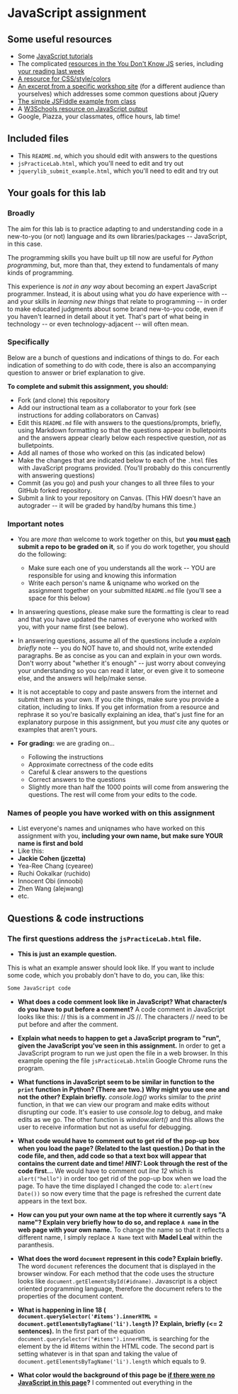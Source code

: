 # JavaScript assignment

## Some useful resources
* Some [JavaScript tutorials](https://www.htmldog.com/guides/javascript/)
* The complicated [resources in the You Don't Know JS](https://github.com/getify/You-Dont-Know-JS) series, including [your reading last week](https://github.com/getify/You-Dont-Know-JS/blob/master/up%20%26%20going/ch2.md)
* [A resource for CSS/style/colors](https://htmlcolorcodes.com/)  
* [An excerpt from a specific workshop site](https://witny-summer-guild-2018.github.io/day_4_exercise_2.html) (for a different audience than yourselves) which addresses some common questions about jQuery
* [The simple JSFiddle example from class](https://jsfiddle.net/2of65j8q/)
* A [W3Schools resource on JavaScript output](https://www.w3schools.com/js/js_output.asp)
* Google, Piazza, your classmates, office hours, lab time!

## Included files
* This `README.md`, which you should edit with answers to the questions
* `jsPracticeLab.html`, which you'll need to edit and try out
* `jquerylib_submit_example.html`, which you'll need to edit and try out

## Your goals for this lab

### Broadly
The aim for this lab is to practice adapting to and understanding code in a new-to-you (or not) language and its own libraries/packages -- JavaScript, in this case.

The programming skills you have built up till now are useful for *Python programming*, but, more than that, they extend to fundamentals of many kinds of programming.

This experience is *not in any way* about becoming an expert JavaScript programmer. Instead, it is about using what you *do* have experience with -- and your skills in *learning new things* that relate to programming -- in order to make educated judgments about some brand new-to-you code, even if you haven't learned in detail about it yet. That's part of what being in technology -- or even technology-adjacent -- will often mean.

### Specifically

Below are a bunch of questions and indications of things to do. For each indication of something to do with code, there is also an accompanying question to answer or brief explanation to give.

**To complete and submit this assignment, you should:**

* Fork (and clone) this repository
* Add our instructional team as a collaborator to your fork (see instructions for adding collaborators on Canvas)
* Edit this `README.md` file with answers to the questions/prompts, briefly, using Markdown formatting so that the questions appear in bulletpoints and the answers appear clearly below each respective question, *not* as bulletpoints.
* Add all names of those who worked on this (as indicated below)
* Make the changes that are indicated below to each of the `.html` files with JavaScript programs provided. (You'll probably do this concurrently with answering questions)
* Commit (as you go) and push your changes to all three files to your GitHub forked repository.
* Submit a link to your repository on Canvas. (This HW doesn't have an autograder -- it will be graded by hand/by humans this time.)

### Important notes
* You are *more than* welcome to work together on this, but **you must <u>each</u> submit a repo to be graded on it**, so if you do work together, you should do the following:
	* Make sure each one of you understands all the work -- YOU are responsible for using and knowing this information
	* Write each person's name & uniqname who worked on the assignment together on your submitted `README.md` file (you'll see a space for this below)

* In answering questions, please make sure the formatting is clear to read and that you have updated the names of everyone who worked with you, with your name first (see below).

* In answering questions, assume all of the questions include a *explain briefly* note -- you do NOT have to, and should not, write extended paragraphs. Be as concise as you can and explain in your own words. Don't worry about "whether it's enough" -- just worry about conveying your understanding so you can read it later, or even give it to someone else, and the answers will help/make sense.

* It is not acceptable to copy and paste answers from the internet and submit them as your own. If you cite things, make sure you provide a citation, including to links. If you get information from a resource and rephrase it so you're basically explaining an idea, that's just fine for an explanatory purpose in this assignment, but you *must* cite any quotes or examples that aren't yours.

* **For grading:** we are grading on...
	* Following the instructions
	* Approximate correctness of the code edits
	* Careful & clear answers to the questions
	* Correct answers to the questions
	* Slightly more than half the 1000 points will come from answering the questions. The rest will come from your edits to the code.

### Names of people you have worked with on this assignment
* List everyone's names and uniqnames who have worked on this assignment with you, **including your own name, but make sure YOUR name is first and bold**
* Like this:
* **Jackie Cohen (jczetta)**
* Yea-Ree Chang (cyearee)
* Ruchi Ookalkar (ruchido)
* Innocent Obi (innoobi)
* Zhen Wang (alejwang)
* etc.

## Questions & code instructions

### The first questions address the `jsPracticeLab.html` file.

* **This is just an example question.**

This is what an example answer should look like. If you want to include some code, which you probably don't have to do, you can, like this:

```js
Some JavaScript code
```

* **What does a code comment look like in JavaScript? What character/s do you have to put before a comment?**
	A code comment in JavaScript looks like this: // this is a comment in JS //.  The characters // need to be put before and after the comment.

* **Explain what needs to happen to get a JavaScript program to "run", given the JavaScript you've seen in this assignment.**
	In order to get a JavaScript program to run we just open the file in a web browser.  In this example opening the file `jsPracticeLab.html`in Google Chrome runs the program.

* **What functions in JavaScript seem to be similar in function to the `print` function in Python? (There are two.) Why might you use one and not the other? Explain briefly.**
	*console.log()* works similar to the *print* function, in that we can view our program and make edits without disrupting our code. It's easier to use *console.log* to debug, and make edits as we go.  The other function is *window.alert()* and this allows the user to receive information but not as useful for debugging.

* **What code would have to comment out to get rid of the pop-up box when you load the page? (Related to the last question.) Do that in the code file, and then, add code so that a text box will appear that contains the current date and time! *HINT:* Look through the rest of the code first...**
	We would have to comment out *line 12* which is `alert("hello")` in order too get rid of the pop-up box when we load the page.  To have the time displayed I changed the code to: `alert(new Date())` so now every time that the page is refreshed the current date appears in the text box.

* **How can you put your own name at the top where it currently says "A name"? Explain very briefly how to do so, and replace `A name` in the web page with your own name.**
	To change the name so that it reflects a different name, I simply replace `A Name` text with **Madel Leal** within the paranthesis.

* **What does the word `document` represent in this code? Explain briefly.**
	The word `document`	references the document that is displayed in the browser window. For each method that the code uses the structure looks like `document.getElementsById(#idname)`.  Javascript is a object oriented programming language, therefore the document refers to the properties of the document content.

* **What is happening in line 18 (
		`document.querySelector('#items').innerHTML = document.getElementsByTagName('li').length`
)? Explain, briefly (<= 2 sentences).**
	In the first part of the equation `document.querySelector("#items").innerHTML` is searching for the element by the id #items within the HTML code.  The second part is setting whatever is in that span and taking the value of `document.getElementsByTagName('li').length` which equals to 9.

* **What color would the background of this page be <u>if there were no JavaScript in this page</u>?**
	I commented out everything in the <script> tag that contain the javascript code and the page color is white.

* **Why are there a couple of gray boxes on the screen with a different colored border? How could you edit this code to make them a different color? Explain briefly. Then edit the code to make those boxes some shade of blue, of your choosing.**
	There are gray boxes on the screen with the `background-color: #b3b3b3` of that paragraph tag `<p>` set to the specific gray and white outline `border:#FFFFFF` color. To change it I would change the code to `background-color: #40e0d0` to change the color of the box Torqoise and the `border: #9224A6` to change the color to a shade of purple.

* **Edit the code so that, if you highlight `McGill University` and copy it, you see the text `O Canada` near the bottom of the page. Briefly explain why you made the edits that you did -- how did you know/figure out what to do?**
	I noticed that there was a function in the code called `function copyFunction()` in *line 27* that queries the element id `#cheer` in the *li* tag where the University of Michigan is listed that displays `Go Blue!` every time that the University of Michigan is highlighted and the *ctrl c* is selected.  I noticed this when I tested it out.  So I copied the function and named it something different.  I added the the same line of code in the the tag <li> wfor the `McGill University` and now every time its highlighted and *ctrl c* is selected the text `O Canada` shows near the bottom of the page.

* **In the original code, when you click the button that says `Wow`, you see a text box! Wow. Explain briefly in your own words why the following code causes that to happen:**

```js
function handleClick(){
	alert("hello");
}
```
**and**

```js
<button onclick=handleClick() id="wow-button">Wow</button>
```
	In the code above there is a `function handleClick()` that displays the message `hello` everytime that it's clicked. The <button> has an attribute of `onclick=handleClick()` that makes the functions alert to display in the text box.


* **Knowing what you learned from the previous question, add code/markup to the `jsPracticeLab.html` file *so that* there is a button with the text `Spring Equinox 2019` on it somewhere on the page, and when that button is clicked, a text box containing the text `March 20, 2019` appears. (There's no function -- that I am aware of -- to automatically get this info, you've got to type it yourself.)**
	Below is the code I added:
	*lines 38-40*
```js
function onSelect(){
	alert("March 20, 2019")
	}
```
*line 59*
```js
	<button onclick=onSelect() id="its-spring">Spring Equinox 2019</button>

```

### The next few questions address the `jquerylib_submit_example.html` file.

* **Check out the file `jquerylib_submit_example.html`. This is an example of code that uses a package called `jQuery` (and this will need you to have an internet connection to run it properly, although the other file does not). Check out resources above for more on jQuery!**

* **When you enter input that isn't valid, you see an error that is red. Why is the error in red? Why is the response for valid inputs blue?**
	Each class has a different color.  The `class = error` which is the invalid message property is set to display in red and the `class=good` valid message is set to display in the color blue. The lines below tell us that:

```js
.error{
		color: red;
}
.good {
		color: blue;
}
```

* **What is this line `var regex = /^[a-zA-Z]+$/;` helping with? And if you googled something to figure that out, what did you google, and what, briefly, did you learn? (If you didn't need to google, you can leave that out, but explain briefly what that line is helping the program do, anyway.)**
	I had to google the definition of *regex* and found that it means *regular expression* which provide  a powerful way to perform something really complex like pattern matching of characters within strings of text with just one line of code as opposed to lengthy lines of code.  

	Found two useful sites: https://www.ntu.edu.sg/home/ehchua/programming/howto/Regexe.html and https://www.dofactory.com/tutorial/javascript-regular-expressions


* **What's different about the syntax of conditional statements in JavaScript, compared to Python?**
	For starters although the conditional statements have similar structure, in JavaScript there are more ()  and there are {} being used.  In JavaScript we use the `if` statement to specify a block of code to be executed if the condition is true.  And vice versa, we use an `else` statement to specify a block of code to be executed if the condition is false. (referenced: https://www.w3schools.com/js/js_if_else.asp)

* **What do you think the `10000` refers to in the code `.fadeOut(10000)`?**
	I think that the `10000` refers to seconds that the text is meant to be displayed for or to fade out.

* **What do you think is going on with the following code at the beginning of the program? Note that the most important thing to do for answering this question is to be thoughtful and clear, not to be absolutely correct:**
	The code below is saying that when the document is being open there is a function that is going to submit and generate a submission when the function is being invoked. It has a callback function that basically tells it to submit when the event is being executed. In the line `$("form").submit(function(event)` its preventing the form to be submitted until something is inputted.

```js
$(document).ready(function(){
    $("form").submit(function(event){
		});
```

* **Add some code to the `jquerylib_submit_example.html` file so that, if the input is valid and is specifically the text `hello`, rather than the visible output being `Nice!` in blue, the visible output should be `Hello to you too!`, also in blue, just like `Nice!` is.**
	* *HINT:* You'll have to make some changes to the conditional statement, and possibly look up some JavaScript conditional syntax. You'll also need to look carefully at what generates visible output right now.

- Below is the code that I added to the file:

*lines 20-33*
```js
if(regex.test(currentValue) == false){
		$("#result").html('<p class="error">Not valid!</p>').show().fadeOut(10000);
		// Preventing form submission
		event.preventDefault();
} else if (currentValue == 'hello'){
	$("#result").html('<p class = "good"> Hello to you too!</p>').show().fadeOut(10000)
	event.preventDefault();;
}
	else {
	$("#result").html('<p class = "good"> Nice!</p>').show().fadeOut(10000);
	event.preventDefault();
}
});
});
```
* I did collaborate with classmates on that last code block.  Zinnia, Dana and I worked together.

